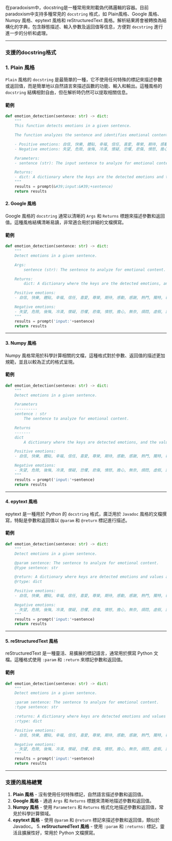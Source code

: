 在paradoxism中，docstring是一種常用來附載偽代碼邏輯的容器。目前paradoxism中支持多種常見的 `docstring` 格式，如 Plain風格、Google 風格、Numpy 風格、epytext 風格和 reStructuredText 風格。解析結果將會被轉換為結構化的字典，包含靜態描述、輸入參數及返回值等信息，方便對 `docstring` 進行進一步的分析和處理。

---

### 支援的docstring格式

### 1. Plain 風格

`Plain` 風格的 `docstring` 是最簡單的一種，它不使用任何特殊的標記來描述參數或返回值，而是簡單地以自然語言來描述函數的功能、輸入和輸出。這種風格的 `docstring` 結構相對自由，但在解析時仍然可以提取相關信息。

#### 範例

```python
def emotion_detection(sentence: str) -> dict:
    """
    This function detects emotions in a given sentence.

    The function analyzes the sentence and identifies emotional content. It categorizes the emotions into positive and negative types.

    - Positive emotions: 自信, 快樂, 體貼, 幸福, 信任, 喜愛, 尊榮, 期待, 感動, 感謝, 熱門, 獨特, 稱讚
    - Negative emotions: 失望, 危險, 後悔, 冷漠, 懷疑, 恐懼, 悲傷, 憤怒, 擔心, 無奈, 煩悶, 虛假, 討厭, 貶責, 輕視

    Parameters:
    - sentence (str): The input sentence to analyze for emotional content.

    Returns:
    - dict: A dictionary where the keys are the detected emotions and the values are the corresponding phrases from the sentence.
    """
    results = prompt(&#39;input:&#39;+sentence)
    return results
```

#### 2. Google 風格

Google 風格的 `docstring` 通常以清晰的 `Args` 和 `Returns` 標題來描述參數和返回值。這種風格結構清晰易讀，非常適合用於詳細的文檔撰寫。

#### 範例

```python
def emotion_detection(sentence: str) -> dict:
    """
    Detect emotions in a given sentence.

    Args:
        sentence (str): The sentence to analyze for emotional content.

    Returns:
        dict: A dictionary where the keys are the detected emotions, and the values are the corresponding phrases from the sentence.

    Positive emotions:
    - 自信, 快樂, 體貼, 幸福, 信任, 喜愛, 尊榮, 期待, 感動, 感謝, 熱門, 獨特, 稱讚

    Negative emotions:
    - 失望, 危險, 後悔, 冷漠, 懷疑, 恐懼, 悲傷, 憤怒, 擔心, 無奈, 煩悶, 虛假, 討厭, 貶責, 輕視
    """
    results = prompt('input:'+sentence)
    return results
```

---

#### 3. Numpy 風格

Numpy 風格常用於科學計算相關的文檔，這種格式對於參數、返回值的描述更加規範，並且以較為正式的格式呈現。

#### 範例

```python
def emotion_detection(sentence: str) -> dict:
    """
    Detect emotions in a given sentence.

    Parameters
    ----------
    sentence : str
        The sentence to analyze for emotional content.

    Returns
    -------
    dict
        A dictionary where the keys are detected emotions, and the values are corresponding phrases from the sentence.

    Positive emotions:
    - 自信, 快樂, 體貼, 幸福, 信任, 喜愛, 尊榮, 期待, 感動, 感謝, 熱門, 獨特, 稱讚

    Negative emotions:
    - 失望, 危險, 後悔, 冷漠, 懷疑, 恐懼, 悲傷, 憤怒, 擔心, 無奈, 煩悶, 虛假, 討厭, 貶責, 輕視
    """
    results = prompt('input:'+sentence)
    return results
```

---

#### 4. epytext 風格

epytext 是一種用於 Python 的 `docstring` 格式，廣泛用於 `Javadoc` 風格的文檔撰寫，特點是參數和返回值以 `@param` 和 `@return` 標記進行描述。

#### 範例

```python
def emotion_detection(sentence: str) -> dict:
    """
    Detect emotions in a given sentence.

    @param sentence: The sentence to analyze for emotional content.
    @type sentence: str

    @return: A dictionary where keys are detected emotions and values are the corresponding phrases from the sentence.
    @rtype: dict

    Positive emotions:
    - 自信, 快樂, 體貼, 幸福, 信任, 喜愛, 尊榮, 期待, 感動, 感謝, 熱門, 獨特, 稱讚

    Negative emotions:
    - 失望, 危險, 後悔, 冷漠, 懷疑, 恐懼, 悲傷, 憤怒, 擔心, 無奈, 煩悶, 虛假, 討厭, 貶責, 輕視
    """
    results = prompt('input:'+sentence)
    return results
```

---

#### 5. reStructuredText 風格

reStructuredText 是一種靈活、易擴展的標記語言，通常用於撰寫 Python 文檔。這種格式使用 `:param` 和 `:return` 來標記參數和返回值。

#### 範例

```python
def emotion_detection(sentence: str) -> dict:
    """
    Detect emotions in a given sentence.

    :param sentence: The sentence to analyze for emotional content.
    :type sentence: str

    :returns: A dictionary where keys are detected emotions and values are the corresponding phrases from the sentence.
    :rtype: dict

    Positive emotions:
    - 自信, 快樂, 體貼, 幸福, 信任, 喜愛, 尊榮, 期待, 感動, 感謝, 熱門, 獨特, 稱讚

    Negative emotions:
    - 失望, 危險, 後悔, 冷漠, 懷疑, 恐懼, 悲傷, 憤怒, 擔心, 無奈, 煩悶, 虛假, 討厭, 貶責, 輕視
    """
    results = prompt('input:'+sentence)
    return results
```

---

### 支援的風格總覽

1. **Plain 風格** - 沒有使用任何特殊標記，自然語言描述參數和返回值。
2. **Google 風格** - 通過 `Args` 和 `Returns` 標題來清晰地描述參數和返回值。
3. **Numpy 風格** - 使用 `Parameters` 和 `Returns` 格式化地描述參數和返回值，常見於科學計算領域。
4. **epytext 風格** - 使用 `@param` 和 `@return` 標記來描述參數和返回值，類似於 Javadoc。 5. **reStructuredText 風格** - 使用 `:param` 和 `:returns:` 標記，靈活且擴展性好，常用於 Python 文檔撰寫。

